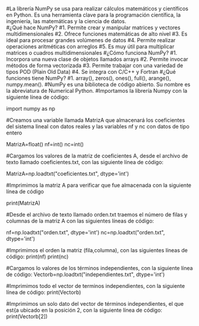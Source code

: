#La librería NumPy se usa para realizar cálculos matemáticos y científicos en Python. Es una herramienta clave para la programación científica, la ingeniería, las matemáticas y la ciencia de datos.   
#¿Qué hace NumPy? 
#1. Permite crear y manipular matrices y vectores multidimensionales
#2. Ofrece funciones matemáticas de alto nivel
#3. Es ideal para procesar grandes volúmenes de datos
#4. Permite realizar operaciones aritméticas con arreglos
#5. Es muy útil para multiplicar matrices o cuadros multidimensionales
#¿Cómo funciona NumPy? 
#1. Incorpora una nueva clase de objetos llamados arrays
#2. Permite invocar métodos de forma vectorizada
#3. Permite trabajar con una variedad de tipos POD (Plain Old Data)
#4. Se integra con C/C++ y Fortran
#¿Qué funciones tiene NumPy? 
#1. array(), zeros(), ones(), full(), arange(), numpy.mean().
#NumPy es una biblioteca de código abierto. Su nombre es la abreviatura de Numerical Python. 
#Importamos la librería Numpy con la siguiente línea de código:

import numpy as np

#Creamos una variable llamada MatrizA que almacenará los coeficientes del sistema lineal con datos reales y las variables nf y nc con datos de tipo entero

MatrizA=float()
nf=int()
nc=int()

#Cargamos los valores de la matriz de coeficientes A, desde el archivo de texto llamado coeficientes.txt, con las siguiente línea de código:

MatrizA=np.loadtxt("coeficientes.txt", dtype='int')

#Imprimimos la matriz A para verificar que fue almacenada con la siguiente línea de código

print(MatrizA)

#Desde el archivo de texto llamado orden.txt traemos el número de filas y columnas de la matriz A con las siguientes líneas de código:

nf=np.loadtxt("orden.txt", dtype='int')
nc=np.loadtxt("orden.txt", dtype='int')

#Imprimimos el orden la matriz (fila,columna), con las siguientes líneas de código:
print(nf)
print(nc)

#Cargamos lo valores de los términos independientes, con la siguiente línea de código:
Vectorb=np.loadtxt("independientes.txt", dtype='int')

#Imprimimos todo el vector de terminos independientes, con la siguiente línea de código:
print(Vectorb)

#Imprimimos un solo dato del vector de términos independientes, el que est{a ubicado en la posición 2, con la siguiente línea de código:
print(Vectorb[2])
